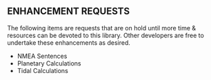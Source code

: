 ## ENHANCEMENT REQUESTS

The following items are requests that are on hold until more time & resources can be devoted to this library. Other developers are free to undertake these enhancements as desired. 

* NMEA Sentences
* Planetary Calculations
* Tidal Calculations
